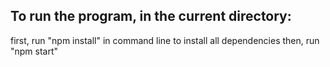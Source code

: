## To run the program, in the current directory: ##
first, run "npm install" in command line to install all dependencies
then, run "npm start"

